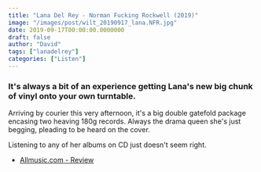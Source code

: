 ```yaml
---
title: "Lana Del Rey - Norman Fucking Rockwell (2019)"
image: "/images/post/wilt_20190917_lana.NFR.jpg"
date: 2019-09-17T00:00:00.0000000
draft: false
author: "David"
tags: ["lanadelrey"]
categories: ["Listen"]
---
```

### It's always a bit of an experience getting Lana's new big chunk of vinyl onto your own turntable.

 Arriving by courier this very afternoon, it's a big double gatefold package encasing two heaving 180g records. Always the drama queen she's just begging, pleading to be heard on the cover.

 Listening to any of her albums on CD just doesn't seem right. 

-  [Allmusic.com - Review](https://www.allmusic.com/album/nfr%21-mw0003306752)